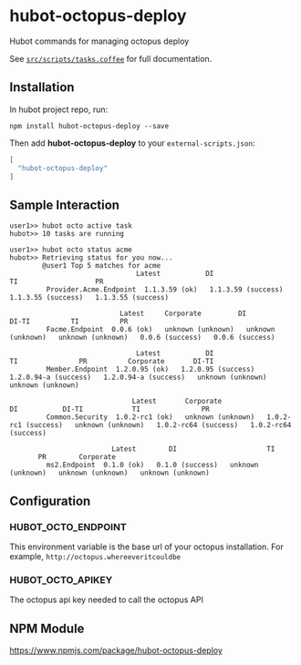 # hubot-octopus-deploy
Hubot commands for managing octopus deploy

See [`src/scripts/tasks.coffee`](src/scripts/tasks.coffee) for full documentation.

## Installation

In hubot project repo, run:

`npm install hubot-octopus-deploy --save`

Then add **hubot-octopus-deploy** to your `external-scripts.json`:

```json
[
  "hubot-octopus-deploy"
]
```

## Sample Interaction

```
user1>> hubot octo active task
hubot>> 10 tasks are running
```

```
user1>> hubot octo status acme
hubot>> Retrieving status for you now...
        @user1 Top 5 matches for acme
                               Latest           DI                    TI                   PR            
         Provider.Acme.Endpoint  1.1.3.59 (ok)   1.1.3.59 (success)   1.1.3.55 (success)   1.1.3.55 (success)
         
                           Latest     Corporate         DI          DI-TI          TI          PR      
         Facme.Endpoint  0.0.6 (ok)   unknown (unknown)   unknown (unknown)   unknown (unknown)   0.0.6 (success)   0.0.6 (success) 
         
                               Latest           DI              TI               PR          Corporate       DI-TI      
         Member.Endpoint  1.2.0.95 (ok)   1.2.0.95 (success)   1.2.0.94-a (success)   1.2.0.94-a (success)   unknown (unknown)   unknown (unknown) 
         
                              Latest       Corporate          DI           DI-TI            TI               PR         
         Common.Security  1.0.2-rc1 (ok)   unknown (unknown)   1.0.2-rc1 (success)   unknown (unknown)   1.0.2-rc64 (success)   1.0.2-rc64 (success) 
         
                         Latest        DI                      TI            PR        Corporate    
         ms2.Endpoint  0.1.0 (ok)   0.1.0 (success)   unknown (unknown)   unknown (unknown)   unknown (unknown) 
```

## Configuration

### HUBOT_OCTO_ENDPOINT

This environment variable is the base url of your octopus installation. For example, `http://octopus.whereeveritcouldbe`

### HUBOT_OCTO_APIKEY

The octopus api key needed to call the octopus API

## NPM Module

https://www.npmjs.com/package/hubot-octopus-deploy
